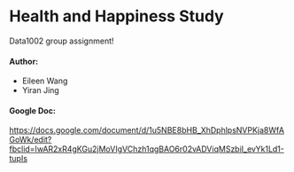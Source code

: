 # Health and Happiness Study
Data1002 group assignment! 

#### Author: 
- Eileen Wang
- Yiran Jing

#### Google Doc:
https://docs.google.com/document/d/1u5NBE8bHB_XhDphlpsNVPKja8WfAGoWk/edit?fbclid=IwAR2xR4gKGu2jMoVIgVChzh1qgBAO6r02vADViqMSzbiI_evYk1Ld1-tupIs

